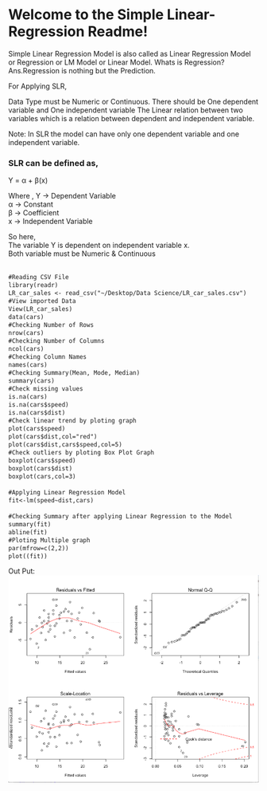 # Welcome to the Simple Linear-Regression Readme!

Simple Linear Regression Model is also called as Linear Regression Model or Regression or LM Model or Linear Model. Whats is Regression? Ans.Regression is nothing but the Prediction.

For Applying SLR,

Data Type must be Numeric or Continuous.
There should be One dependent variable and One independent variable
The Linear relation between two variables which is a relation between dependent and independent variable.

Note: In SLR the model can have only one dependent variable and one independent variable.

### SLR can be defined as,

Y = α + β(x)


Where ,
Y -> Dependent Variable  
α -> Constant  
β -> Coefficient  
x -> Independent Variable  

So here,  
The variable Y is dependent on independent variable x.  
Both variable must be Numeric & Continuous  
  
  
 
````#############Simple linear regression model###########

#Reading CSV File 
library(readr)
LR_car_sales <- read_csv("~/Desktop/Data Science/LR_car_sales.csv")
#View imported Data
View(LR_car_sales)
data(cars)
#Checking Number of Rows
nrow(cars)
#Checking Number of Columns
ncol(cars)
#Checking Column Names
names(cars)
#Checking Summary(Mean, Mode, Median)
summary(cars)
#Check missing values
is.na(cars)
is.na(cars$speed)
is.na(cars$dist)
#Check linear trend by ploting graph
plot(cars$speed)
plot(cars$dist,col="red")
plot(cars$dist,cars$speed,col=5)
#Check outliers by ploting Box Plot Graph
boxplot(cars$speed)
boxplot(cars$dist)
boxplot(cars,col=3)  

#Applying Linear Regression Model
fit<-lm(speed~dist,cars)

#Checking Summary after applying Linear Regression to the Model
summary(fit)
abline(fit)
#Ploting Multiple graph
par(mfrow=c(2,2))
plot((fit))
````
Out Put:
![Simple Linear Regression Out put](https://github.com/soumyasethy/Linear-Regression/blob/master/Screen%20Shot%202017-07-11%20at%207.17.09%20PM.png)

